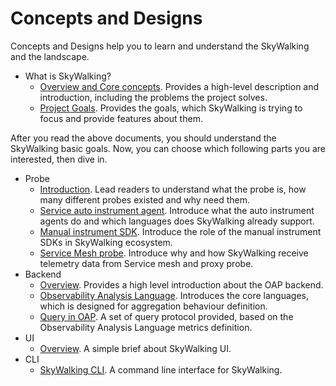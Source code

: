 # Concepts and Designs
Concepts and Designs help you to learn and understand the SkyWalking and the landscape.

- What is SkyWalking?
  - [Overview and Core concepts](overview.md). Provides a high-level description and introduction, including the problems the project solves.
  - [Project Goals](project-goals.md). Provides the goals, which SkyWalking is trying to focus and provide features about them.

After you read the above documents, you should understand the SkyWalking basic goals. Now, you can choose which following parts 
you are interested, then dive in.   

- Probe
  - [Introduction](probe-introduction.md). Lead readers to understand what the probe is, how many different probes existed and 
why need them.
  - [Service auto instrument agent](service-agent.md). Introduce what the auto instrument agents do and which languages does
SkyWalking already support. 
  - [Manual instrument SDK](manual-sdk.md). Introduce the role of the manual instrument SDKs in SkyWalking ecosystem.
  - [Service Mesh probe](service-mesh-probe.md). Introduce why and how SkyWalking receive telemetry data from Service mesh and proxy probe.
- Backend
  - [Overview](backend-overview.md). Provides a high level introduction about the OAP backend.
  - [Observability Analysis Language](oal.md). Introduces the core languages, which is designed for aggregation behaviour definition.
  - [Query in OAP](../protocols/README.md#query-protocol). A set of query protocol provided, based on the Observability Analysis Language metrics definition. 
- UI
  - [Overview](ui-overview.md). A simple brief about SkyWalking UI.
- CLI
  - [SkyWalking CLI](https://github.com/apache/skywalking-cli). A command line interface for SkyWalking.
